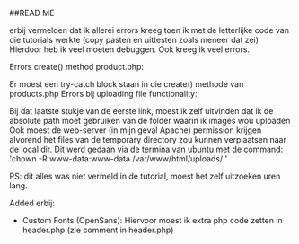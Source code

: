 ##READ ME

erbij vermelden dat ik allerei errors kreeg toen ik met de letterlijke code van die tutorials werkte (copy pasten en uittesten zoals meneer dat zei) Hierdoor heb ik veel moeten debuggen. Ook kreeg ik veel errors.

Errors create() method product.php:

Er moest een try-catch block staan in die create() methode van products.php
Errors bij uploading file functionality:

Bij dat laatste stukje van de eerste link, moest ik zelf uitvinden dat ik de absolute path moet gebruiken van de folder waarin ik images wou uploaden
Ook moest de web-server (in mijn geval Apache) permission krijgen alvorend het files van de temporary directory zou kunnen verplaatsen naar de local dir.
Dit werd gedaan via de termina van ubuntu met de command: 'chown -R www-data:www-data /var/www/html/uploads/
'

 PS: dit alles was niet vermeld in de tutorial, moest het zelf uitzoeken uren lang.

Added erbij:

- Custom Fonts (OpenSans): Hiervoor moest ik extra php code zetten in header.php (zie comment <!----FONT-CONTROL PHP CODE --> in header.php)
